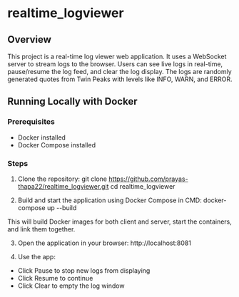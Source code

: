 # realtime_logviewer
## Overview
This project is a real-time log viewer web application. It uses a WebSocket server to stream logs to the browser. Users can see live logs in real-time, pause/resume the log feed, and clear the log display. The logs are randomly generated quotes from Twin Peaks with levels like INFO, WARN, and ERROR.

## Running Locally with Docker
### Prerequisites
- Docker installed
- Docker Compose installed

### Steps
1. Clone the repository:
git clone https://github.com/prayas-thapa22/realtime_logviewer.git
cd realtime_logviewer


2. Build and start the application using Docker Compose in CMD:
docker-compose up --build


This will build Docker images for both client and server, start the containers, and link them together.

3. Open the application in your browser:
http://localhost:8081


4. Use the app:
- Click Pause to stop new logs from displaying
- Click Resume to continue
- Click Clear to empty the log window
